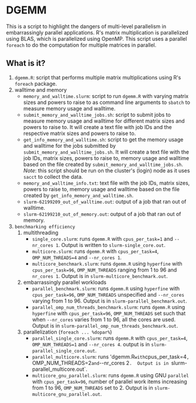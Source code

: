# DGEMM

This is a script to highlight the dangers of multi-level parallelism in
embarrassingly parallel applications. R's matrix multiplication is parallelized
using BLAS, which is parallelized using OpenMP. This script uses a parallel
`foreach` to do the computation for multiple matrices in parallel.


## What is it?

1. `dgemm.R`: script that performs multiple matrix multiplications using R's
   `foreach` package.
1. walltime and memory
   - `memory_and_walltime.slurm`: script to run `dgemm.R` with varying matrix
     sizes and powers to raise to as command line arguments to `sbatch` to
     measure memory usage and walltime.
   - `submit_memory_and_walltime_jobs.sh`: script to submit jobs to measure
     memory usage and walltime for different matrix sizes and powers to raise
     to.  It will create a text file with job IDs and the respective matrix
     sizes and powers to raise to.
   - `get_info_memory_and_walltime.sh`: script to get the memory usage and
     walltime for the jobs submitted by `submit_memory_and_walltime_jobs.sh`.
     It will create a text file with the job IDs, matrix sizes, powers to raise
     to, memory usage and walltime based on the file created by
     `submit_memory_and_walltime_jobs.sh`.  *Note*: this script should be run
     on the cluster's (login) node as it uses `sacct` to collect the data.
   - `memory_and_walltime_info.txt`: text file with the job IDs, matrix sizes,
     powers to raise to, memory usage and walltime based on the file created by
     `get_info_memory_and_walltime.sh`.
   - `slurm-62199209_out_of_walltime.out`: output of a job that ran out of
     walltime.
   - `slurm-62199210_out_of_memory.out`: output of a job that ran out of
     memory.
1. `benchmarking efficiency`
   1. multithreading
      - `single_core.slurm`: runs `dgemm.R` with `cpus_per_task=1` and
        `--nr_cores 1`.  Output is written to `slurm-single_core.out`.
      - `multicore.slurm`: runs `dgemm.R` with `cpus_per_task=4`,
        `OMP_NUM_THREADS=4` and `--nr_cores 1`.
      - `multicore_benchmark.slurm`: runs `dgemm.R` using `hyperfine` with
        `cpus_per_task=96`, `OMP_NUM_THREADS` ranging from 1 to 96 and
        `nr_cores 1`.  Output is in `slurm-multicore_benchmark.out`.
   1. embarrassingly parallel workloads
      - `parallel_benchmark.slurm`: runs `dgemm.R` using `hyperfine` with
        `cpus_per_task=96`, `OMP_NUM_THREADS` unspecified and `--nr_cores`
        varying from 1 to 96.  Output is in `slurm-parallel_benchmark.out`.
      - `parallel_omp_num_threads_benchmark.slurm`: runs `dgemm.R` using
        `hyperfine` with `cpus_per_task=96`, `OMP_NUM_THREADS` set such that
        when `--nr_cores` varies from 1 to 96, all the cores are used. Output
        is in `slurm-parallel_omp_num_threads_benchmark.out`.
   1. parallelization (`foreach ... %dopar%`)
      - `parallel_single_core.slurm`: runs `dgemm.R` with `cpus_per_task=4`,
        `OMP_NUM_THREADS=1` and `--nr_cores 4`.  output is in
        `slurm-parallel_single_core.out`.
      - `parallel_multicore.slurm`: runs 'dgemm.R` with `cpus_per_task=4`,
        `OMP_NUM_THREADS=2` and `--nr_cores 2`.  Output is in
        `slurm-parallel_multicore.out`.
      - `multicore_gnu_parallel.slurm`: runs `dgemm.R` using GNU `parallel`
        with `cpus_per_task=96`, number of parallel work items increasing from
        1 to 96, `OMP_NUM_THREADS` set to 2. Output is in
        `slurm-multicore_gnu_parallel.out`.

